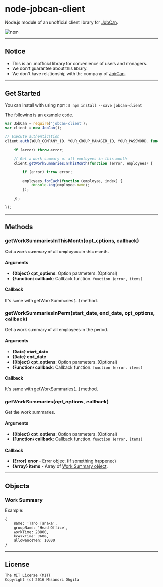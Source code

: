 # node-jobcan-client

Node.js module of an unofficial client library for [JobCan](http://jobcan.ne.jp/).

[![npm](https://img.shields.io/npm/v/jobcan-client.svg?maxAge=2592000)](https://www.npmjs.com/package/jobcan-client)


----


## Notice

* This is an unofficial library for convenience of users and managers.
* We don't guarantee about this library.
* We don't have relationship with the company of [JobCan](http://jobcan.ne.jp/).


----


## Get Started

You can install with using npm:
``$ npm install --save jobcan-client``

The following is an example code.

```js
var JobCan = require('jobcan-client');
var client = new JobCan();

// Execute authentication
client.auth(YOUR_COMPANY_ID, YOUR_GROUP_MANAGER_ID, YOUR_PASSWORD, function (error, session_id) {

	if (error) throw error;

	// Get a work summary of all employees in this month
	client.getWorkSummariesInThisMonth(function (error, employees) {

		if (error) throw error;

		employees.forEach(function (employee, index) {
			console.log(employee.name);
		});

	});

});
```


----


## Methods

### getWorkSummariesInThisMonth(opt_options, callback)

Get a work summary of all employees in this month.

#### Arguments

* **{Object} opt_options**:  Option parameters. (Optional)
* **{Function} callback**:  Callback function. ``function (error, items)``

#### Callback

It's same with getWorkSummaries(...) method.


### getWorkSummariesInPerm(start_date, end_date, opt_options, callback)

Get a work summary of all employees in the period.

#### Arguments

* **{Date} start_date**
* **{Date} end_date**
* **{Object} opt_options**:  Option parameters. (Optional)
* **{Function} callback**:  Callback function. ``function (error, items)``

#### Callback

It's same with getWorkSummaries(...) method.


### getWorkSummaries(opt_options, callback)

Get the work summaries.

#### Arguments

* **{Object} opt_options**:  Option parameters. (Optional)
* **{Function} callback**:  Callback function. ``function (error, items)``

#### Callback

* **{Error} error** - Error object (If something happened)
* **{Array} items** - Array of [Work Summary object](#workSummaryObject).


----


## Objects

### <a id="workSummaryObject">Work Summary</a>

Example:

```
{
    name: 'Taro Tanaka',
    groupName: 'Head Office',
    workTime: 28800,
    breakTime: 3600,
    allowanceYen: 10500
}
```


----


## License

```
The MIT License (MIT)
Copyright (c) 2016 Masanori Ohgita
```
